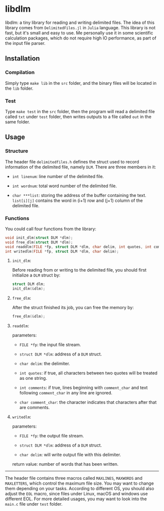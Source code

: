 # libdlm

libdlm: a tiny library for reading and writing delimited files. The idea of this library comes from `DelimitedFiles.jl` in `Julia` language. This library is not fast, but it's small and easy to use. Me personally use it in some scientific calculation packages, which do not require high IO performance, as part of the input file parser.

## Installation

### Compilation

Simply type `make lib` in the `src` folder, and the binary files will be located in the `lib` folder.

### Test

Type `make test` in the `src` folder, then the program will read a delimited file called `txt` under `test` folder, then writes outputs to a file called `out` in the same folder.

## Usage

### Structure

The header file `delimitedfiles.h` defines the struct used to record information of the delimited file, namely `DLM`. There are three members in it:

- `int linenum`: line number of the delimited file.

- `int wordnum`: total word number of the delimited file.

- `char ***list`: storing the address of the buffer containing the text. `list[i][j]` contains the word in (i+1) row and (j+1) column of the delimited file.

### Functions

You could call four functions from the library:

```C
void init_dlm(struct DLM *dlm);
void free_dlm(struct DLM *dlm);
void readdlm(FILE *fp, struct DLM *dlm, char delim, int quotes, int comments, char comment_char);
int writedlm(FILE *fp, struct DLM *dlm, char delim);
```

1. `init_dlm`:

   Before reading from or writing to the delimited file, you should first initialize a `DLM` struct by:

   ```C
   struct DLM dlm;
   init_dlm(&dlm);
   ```

2. `free_dlm`:

   After the struct finished its job, you can free the memory by:

   ```C
   free_dlm(&dlm);
   ```

3. `readdlm`:

   parameters:

   - `FILE *fp`: the input file stream.

   - `struct DLM *dlm`: address of a `DLM` struct.

   - `char delim`: the delimiter.

   - `int quotes`: if true, all characters between two quotes will be treated as one string.

   - `int comments`: if true, lines beginning with `comment_char` and text following `comment_char` in any line are ignored.

   - `char comment_char`: the character indicates that characters after that are comments.

4. `writedlm`:

   parameters:

   - `FILE *fp`: the output file stream.
   
   - `struct DLM *dlm`: address of a `DLM` struct.
   
   - `char delim`: will write output file with this delimiter.
   
   return value: number of words that has been written.

-----

The header file contains three macros called `MAXLINES`, `MAXWORDS` and `MAXLETTERS`, which control the maximum file size. You may want to change them depending on your tasks. According to different OS, you should also adjust the `EOL` macro, since files under Linux, macOS and windows use different EOL. For more detailed usages, you may want to look into the `main.c` file under `test` folder.
